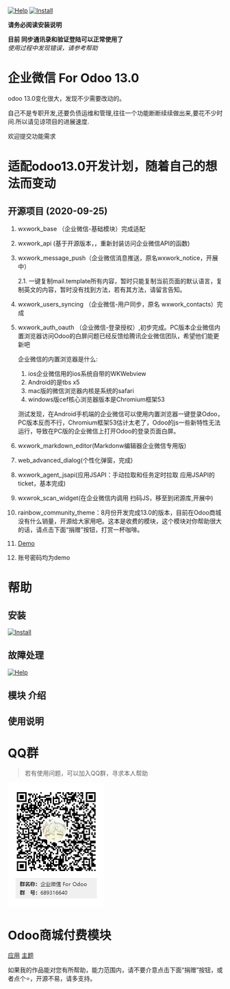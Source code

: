 [![Help](http://img.shields.io/badge/13.0-帮助-4cb648.svg?style=flat&colorA=8F8F8F)](doc/help/index.md)
[![Install](http://img.shields.io/badge/13.0-安装-875A7B.svg?style=flat&colorA=8F8F8F)](doc/install/index.md)

**请务必阅读安装说明**

**目前 同步通讯录和验证登陆可以正常使用了**  
_使用过程中发现错误，请参考帮助_

# 企业微信 For Odoo 13.0

odoo 13.0变化很大，发现不少需要改动的。

自己不是专职开发,还要负债运维和管理,往往一个功能断断续续做出来,要花不少时间.所以请见谅项目的进展速度.

欢迎提交功能需求

# 适配odoo13.0开发计划，随着自己的想法而变动

## 开源项目 (2020-09-25)

1. wxwork_base （企业微信-基础模块）完成适配
   
2. wxwork_api (基于开源版本，，重新封装访问企业微信API的函数)
   
3. wxwork_message_push（企业微信消息推送，原名wxwork_notice，开展中）
   
    2.1. 一键复制mail.template所有内容，暂时只能复制当前页面的默认语言，复制英文的内容，暂时没有找到方法，若有其方法，请留言告知。

4. wxwork_users_syncing （企业微信-用户同步，原名 wxwork_contacts）完成
   
5. wxwork_auth_oauth （企业微信-登录授权）,初步完成。PC版本企业微信内置浏览器访问Odoo的白屏问题已经反馈给腾讯企业微信团队，希望他们能更新吧
   
    企业微信的内置浏览器是什么:
    1. ios企业微信用的ios系统自带的WKWebview
    2. Android的是tbs x5
    3. mac版的微信浏览器内核是系统的safari
    4. windows版cef核心浏览器版本是Chromium框架53
   
    测试发现，在Android手机端的企业微信可以使用内置浏览器一键登录Odoo，PC版本反而不行，Chromium框架53估计太老了，Odoo的js一些新特性无法运行，导致在PC版的企业微信上打开Odoo的登录页面白屏。

6. wxwork_markdown_editor(Markdonw编辑器企业微信专用版)

7. web_advanced_dialog(个性化弹窗，完成)

8. wxwork_agent_jsapi(应用JSAPI：手动拉取和任务定时拉取 应用JSAPI的ticket，基本完成)
   
9. wxwrok_scan_widget(在企业微信内调用 扫码JS，移至到闭源库,开展中)

10. rainbow_community_theme：8月份开发完成13.0的版本，目前在Odoo商城没有什么销量，开源给大家用吧。这本是收费的模块，这个模块对你帮助很大的话，请点击下面“捐赠”按钮，打赏一杯咖啡。 
    
   1. <a href="https://rainbow.rstudio.xyz/" target="_blank">Demo</a>
   2. 账号密码均为demo




# 帮助

## 安装

[![Install](http://img.shields.io/badge/13.0-安装-875A7B.svg?style=flat&colorA=8F8F8F)](doc/install/index.md)

## 故障处理

[![Help](http://img.shields.io/badge/13.0-帮助-4cb648.svg?style=flat&colorA=8F8F8F)](doc/help/index.md)

## 模块 介绍 

## 使用说明

# QQ群

>若有使用问题，可以加入QQ群，寻求本人帮助

![QQ群](doc/img/QQ群二维码.png)

# Odoo商城付费模块

<a href="https://apps.odoo.com/apps/modules/browse?search=RStudio" target="_blank">应用</a>
<a href="https://apps.odoo.com/apps/themes/browse?search=RStudio" target="_blank">主题</a>


如果我的作品能对您有所帮助，能力范围内，请不要介意点击下面“捐赠”按钮，或者点个⭐，开源不易，请多支持。
